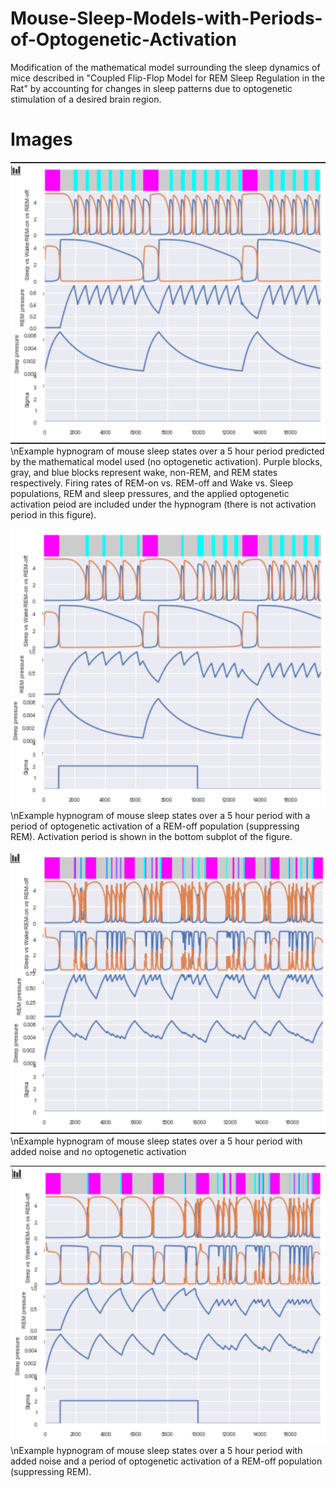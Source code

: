 # Mouse-Sleep-Models-with-Periods-of-Optogenetic-Activation
Modification of the mathematical model surrounding the sleep dynamics of mice described in "Coupled Flip-Flop Model for REM Sleep Regulation in the Rat" by accounting for changes in sleep patterns due to optogenetic stimulation of a desired brain region.

# Images
![](images/No_Optogenetic_Activation_no_Noise.png)
\nExample hypnogram of mouse sleep states over a 5 hour period predicted by the mathematical model used (no optogenetic activation). Purple blocks, gray, and blue blocks represent wake, non-REM, and REM states respectively. Firing rates of REM-on vs. REM-off and Wake vs. Sleep populations, REM and sleep pressures, and the applied optogenetic activation peiod are included under the hypnogram (there is not activation period in this figure).

![](images/Optogenetic_Activation_no_Noise.png)
\nExample hypnogram of mouse sleep states over a 5 hour period with a period of optogenetic activation of a REM-off population (suppressing REM). Activation period is shown in the bottom subplot of the figure.

![](images/No_Optogenetic_Activation_with_Noise.png)
\nExample hypnogram of mouse sleep states over a 5 hour period with added noise and no optogenetic activation

![](images/Optogenetic_Activation_with_Noise.png)
\nExample hypnogram of mouse sleep states over a 5 hour period with added noise and a period of optogenetic activation of a REM-off population (suppressing REM).
